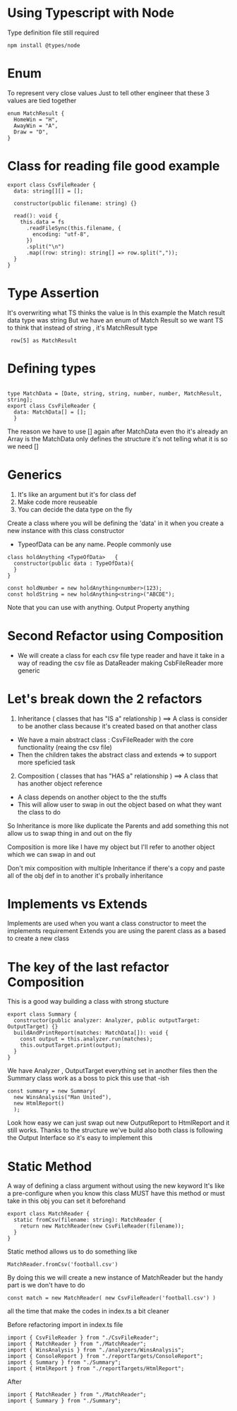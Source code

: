 # Using Typescript with Node

Type definition file still required

```
npm install @types/node
```

# Enum

To represent very close values
Just to tell other engineer that these 3 values are tied together

```
enum MatchResult {
  HomeWin = "H",
  AwayWin = "A",
  Draw = "D",
}
```

# Class for reading file good example

```
export class CsvFileReader {
  data: string[][] = [];

  constructor(public filename: string) {}

  read(): void {
    this.data = fs
      .readFileSync(this.filename, {
        encoding: "utf-8",
      })
      .split("\n")
      .map((row: string): string[] => row.split(","));
  }
}
```

# Type Assertion

It's overwriting what TS thinks the value is
In this example the Match result data type was string
But we have an enum of Match Result so we want TS to think that instead of string , it's MatchResult type

```
 row[5] as MatchResult
```

# Defining types

```

type MatchData = [Date, string, string, number, number, MatchResult, string];
export class CsvFileReader {
  data: MatchData[] = [];
  }
```

The reason we have to use [] again after MatchData even tho it's already an Array is the MatchData only defines the structure it's not telling what it is so we need []

# Generics

1. It's like an argument but it's for class def
2. Make code more reuseable
3. You can decide the data type on the fly

Create a class where you will be defining the 'data' in it
when you create a new instance with this class constructor

- TypeofData can be any name. People commonly use <T>

```
class holdAnything <TypeOfData>   {
  constructor(public data : TypeOfData){
  }
}
```

```
const holdNumber = new holdAnything<number>(123);
const holdString = new holdAnything<string>("ABCDE");
```

Note that you can use <T> with anything. Output Property anything

# Second Refactor using Composition

- We will create a class for each csv file type reader
  and have it take in a way of reading the csv file as DataReader
  making CsbFileReader more generic

# Let's break down the 2 refactors

1. Inheritance ( classes that has "IS a" relationship )
   ==> A class is consider to be another class because it's created based on that another class

- We have a main abstract class : CsvFileReader with the core functionality (reaing the csv file)
- Then the children takes the abstract class and extends => to support more speficied task

2. Composition ( classes that has "HAS a" relationship )
   ==> A class that has another object reference

- A class depends on another object to the the stuffs
- This will allow user to swap in out the object based on what they want the class to do

So Inheritance is more like duplicate the Parents and add something this not allow us to swap thing in and out on the fly

Composition is more like I have my object but I'll refer to another object which we can swap in and out

Don't mix composition with multiple Inheritance if there's a copy and paste all of the
obj def in to another it's probally inheritance

# Implements vs Extends

Implements are used when you want a class constructor to meet the implements requirement
Extends you are using the parent class as a based to create a new class

# The key of the last refactor Composition

This is a good way building a class with strong stucture

```
export class Summary {
  constructor(public analyzer: Analyzer, public outputTarget: OutputTarget) {}
  buildAndPrintReport(matches: MatchData[]): void {
    const output = this.analyzer.run(matches);
    this.outputTarget.print(output);
  }
}
```

We have Analyzer , OutputTarget everything set in another files
then the Summary class work as a boss to pick this use that -ish

```
const summary = new Summary(
  new WinsAnalysis("Man United"),
  new HtmlReport()
  );
```

Look how easy we can just swap out new OutputReport to HtmlReport and it still works. Thanks to the structure we've build also both class is following the Output Interface so it's easy to implement this

# Static Method

A way of defining a class argument without using the new keyword
It's like a pre-configure when you know this class MUST have this method or must take in this obj you can set it beforehand

```
export class MatchReader {
  static fromCsv(filename: string): MatchReader {
    return new MatchReader(new CsvFileReader(filename));
  }
}
```

Static method allows us to do something like

```
MatchReader.fromCsv('football.csv')
```

By doing this we will create a new instance of MatchReader
but the handy part is we don't have to do

```
const match = new MatchReader( new CsvFileReader('football.csv') )
```

all the time that make the codes in index.ts a bit cleaner

Before refactoring import in index.ts file

```
import { CsvFileReader } from "./CsvFileReader";
import { MatchReader } from "./MatchReader";
import { WinsAnalysis } from "./analyzers/WinsAnalysis";
import { ConsoleReport } from "./reportTargets/ConsoleReport";
import { Summary } from "./Summary";
import { HtmlReport } from "./reportTargets/HtmlReport";
```

After

```
import { MatchReader } from "./MatchReader";
import { Summary } from "./Summary";
```
